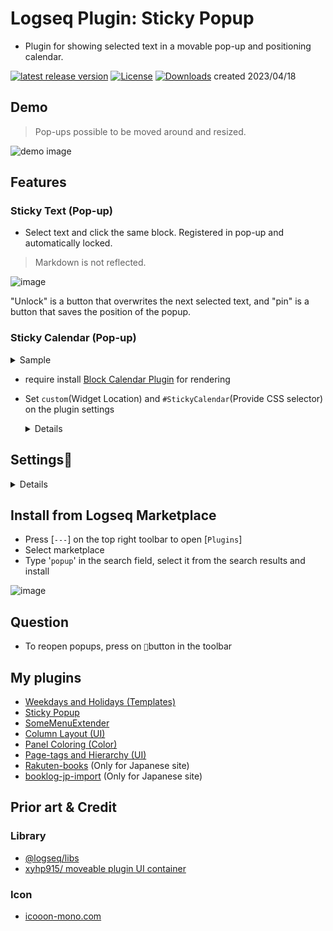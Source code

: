 # Logseq Plugin: Sticky Popup

- Plugin for showing selected text in a movable pop-up and positioning calendar.

[![latest release version](https://img.shields.io/github/v/release/YU000jp/logseq-plugin-sticky-popup)](https://github.com/YU000jp/logseq-plugin-sticky-popup/releases)
[![License](https://img.shields.io/github/license/YU000jp/logseq-plugin-sticky-popup?color=blue)](https://github.com/YU000jp/logseq-plugin-sticky-popup/LICENSE)
[![Downloads](https://img.shields.io/github/downloads/YU000jp/logseq-plugin-sticky-popup/total.svg)](https://github.com/YU000jp/logseq-plugin-sticky-popup/releases) created 2023/04/18

## Demo

> Pop-ups possible to be moved around and resized.

![demo image](https://user-images.githubusercontent.com/111847207/232673738-4e21395a-b04b-4baf-82cc-c5ff2748bbce.gif)

## Features

### Sticky Text (Pop-up)

- Select text and click the same block. Registered in pop-up and automatically locked.
> Markdown is not reflected.

![image](https://user-images.githubusercontent.com/111847207/233500354-a9302519-a0ee-4d0c-b9b9-0b7ffe4bd24e.png)

 "Unlock" is a button that overwrites the next selected text, and "pin" is a button that saves the position of the popup.
 
### Sticky Calendar (Pop-up)

<details><summary>Sample</summary>
  
![image](https://user-images.githubusercontent.com/111847207/233500548-4c46d364-5b48-4f23-bf72-1cc6be96e0d2.png)

</details>

- require install [Block Calendar Plugin](https://github.com/vipzhicheng/logseq-plugin-block-calendar) for rendering

- Set `custom`(Widget Location) and `#StickyCalendar`(Provide CSS selector) on the plugin settings

  <details><ummary></summary>
  
  <img src="https://user-images.githubusercontent.com/111847207/232676143-c895a94d-c78e-4c85-8ba1-2cf863813957.png"/>
  
  >Settings of Block Calendar plugin
  
</details>

## Settings🎨

  <details><ummary></summary>

  ![image](https://user-images.githubusercontent.com/111847207/234302954-3cf2d052-06a1-4a65-8ab2-5cdf2ee211e8.png)
  
  </details>

## Install from Logseq Marketplace

- Press [`---`] on the top right toolbar to open [`Plugins`]
- Select marketplace
- Type '`popup`' in the search field, select it from the search results and install

![image](https://user-images.githubusercontent.com/111847207/232879519-8376669d-3f20-4b28-b0cc-6993c25140b7.png)

## Question

- To reopen popups, press on `📌`button in the toolbar

## My plugins

- [Weekdays and Holidays (Templates)](https://github.com/YU000jp/logseq-plugin-weekdays-and-weekends)
- [Sticky Popup](https://github.com/YU000jp/logseq-plugin-sticky-popup)
- [SomeMenuExtender](https://github.com/YU000jp/logseq-plugin-some-menu-extender)
- [Column Layout (UI)](https://github.com/YU000jp/Logseq-column-Layout)
- [Panel Coloring (Color)](https://github.com/YU000jp/logseq-plugin-panel-coloring)
- [Page-tags and Hierarchy (UI)](https://github.com/YU000jp/logseq-page-tags-and-hierarchy)
- [Rakuten-books](https://github.com/YU000jp/logseq-plugin-rakuten-books) (Only for Japanese site)
- [booklog-jp-import](https://github.com/YU000jp/logseq-plugin-booklog-jp-import) (Only for Japanese site)

## Prior art & Credit

### Library

- [@logseq/libs](https://logseq.github.io/plugins/)
- [xyhp915/ moveable plugin UI container](https://github.com/logseq/logseq/pull/3045)

### Icon

- [icooon-mono.com](https://icooon-mono.com/)
